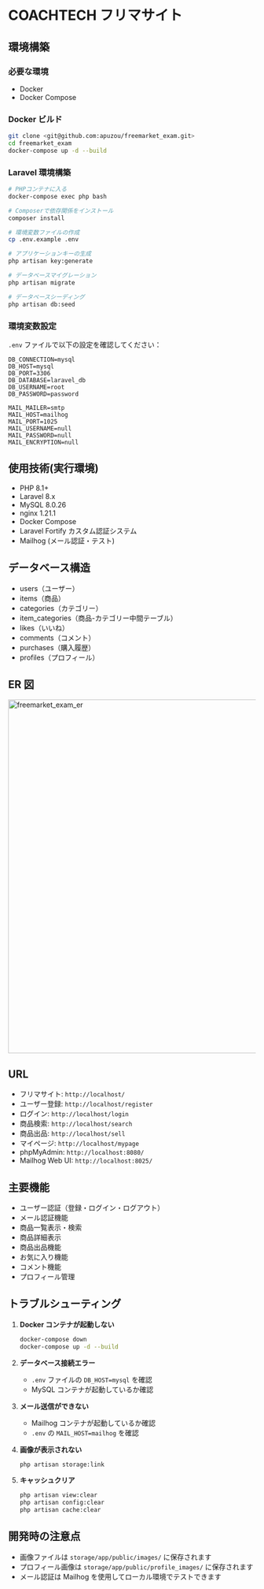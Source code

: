 # COACHTECH フリマサイト

## 環境構築

### 必要な環境

- Docker
- Docker Compose

### Docker ビルド

```bash
git clone <git@github.com:apuzou/freemarket_exam.git>
cd freemarket_exam
docker-compose up -d --build
```

### Laravel 環境構築

```bash
# PHPコンテナに入る
docker-compose exec php bash

# Composerで依存関係をインストール
composer install

# 環境変数ファイルの作成
cp .env.example .env

# アプリケーションキーの生成
php artisan key:generate

# データベースマイグレーション
php artisan migrate

# データベースシーディング
php artisan db:seed
```

### 環境変数設定

`.env` ファイルで以下の設定を確認してください：

```env
DB_CONNECTION=mysql
DB_HOST=mysql
DB_PORT=3306
DB_DATABASE=laravel_db
DB_USERNAME=root
DB_PASSWORD=password

MAIL_MAILER=smtp
MAIL_HOST=mailhog
MAIL_PORT=1025
MAIL_USERNAME=null
MAIL_PASSWORD=null
MAIL_ENCRYPTION=null
```

## 使用技術(実行環境)

- PHP 8.1+
- Laravel 8.x
- MySQL 8.0.26
- nginx 1.21.1
- Docker Compose
- Laravel Fortify カスタム認証システム
- Mailhog (メール認証・テスト)

## データベース構造

- users（ユーザー）
- items（商品）
- categories（カテゴリー）
- item_categories（商品-カテゴリー中間テーブル）
- likes（いいね）
- comments（コメント）
- purchases（購入履歴）
- profiles（プロフィール）

## ER 図

<img width="1200" height="718" alt="freemarket_exam_er" src="https://github.com/user-attachments/assets/0eef632b-6844-4a71-8829-90c9b67130b1" />

## URL

- フリマサイト: `http://localhost/`
- ユーザー登録: `http://localhost/register`
- ログイン: `http://localhost/login`
- 商品検索: `http://localhost/search`
- 商品出品: `http://localhost/sell`
- マイページ: `http://localhost/mypage`
- phpMyAdmin: `http://localhost:8080/`
- Mailhog Web UI: `http://localhost:8025/`

## 主要機能

- ユーザー認証（登録・ログイン・ログアウト）
- メール認証機能
- 商品一覧表示・検索
- 商品詳細表示
- 商品出品機能
- お気に入り機能
- コメント機能
- プロフィール管理

## トラブルシューティング

1. **Docker コンテナが起動しない**

   ```bash
   docker-compose down
   docker-compose up -d --build
   ```

2. **データベース接続エラー**

   - `.env` ファイルの `DB_HOST=mysql` を確認
   - MySQL コンテナが起動しているか確認

3. **メール送信ができない**

   - Mailhog コンテナが起動しているか確認
   - `.env` の `MAIL_HOST=mailhog` を確認

4. **画像が表示されない**

   ```bash
   php artisan storage:link
   ```

5. **キャッシュクリア**
   ```bash
   php artisan view:clear
   php artisan config:clear
   php artisan cache:clear
   ```

## 開発時の注意点

- 画像ファイルは `storage/app/public/images/` に保存されます
- プロフィール画像は `storage/app/public/profile_images/` に保存されます
- メール認証は Mailhog を使用してローカル環境でテストできます
